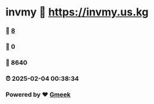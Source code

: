 # invmy :link: https://invmy.us.kg 
### :page_facing_up: [8](https://invmy.us.kg/tag.html) 
### :speech_balloon: 0 
### :hibiscus: 8640 
### :alarm_clock: 2025-02-04 00:38:34 
### Powered by :heart: [Gmeek](https://github.com/Meekdai/Gmeek)
